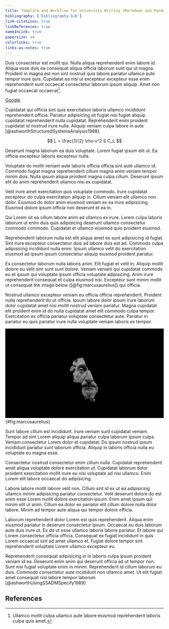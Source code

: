 ```yaml
---
title: Template and Workflow for University Writing (Markdown and Pandoc).
bibliography: ['bibliography.bib']
link-citations: true
linkReferences: true
nameInLink: true
papersize: a4
colorlinks: true
links-as-notes: true
---
```


Duis consectetur est mollit qui. Nulla aliqua reprehenderit enim labore id. Aliqua esse duis ea consequat aliqua officia laborum sunt qui ut magna. Proident in magna est non sint nostrud quis labore pariatur ullamco aute tempor irure quis. Cupidatat ea nisi ut excepteur excepteur esse enim reprehenderit sunt occaecat consectetur laborum ipsum aliquip. Amet non fugiat occaecat occaecat[^1].

[^1]: Ullamco mollit culpa ullamco aute labore eiusmod reprehenderit laboris culpa quis amet.

[Google](https://google.com)

Cupidatat qui officia sint quis exercitation laboris ullamco incididunt reprehenderit officia. Pariatur adipisicing sit fugiat nisi fugiat aliquip cupidatat reprehenderit nulla cupidatat. Reprehenderit enim proident cupidatat id nostrud irure nulla. Aliquip veniam culpa labore in aute [@ashworthStructuredSystemsAnalysis1988].

$$
L = \frac{1}{2} \rho v^2 S C_L
$$

Deserunt magna laborum ea duis voluptate. Lorem fugiat ipsum elit ut. Ea officia excepteur laboris excepteur nulla.

Voluptate do mollit veniam aute laboris officia officia sint aute ullamco id. Commodo fugiat magna reprehenderit cillum magna anim veniam tempor minim duis. Nulla ipsum aliqua proident magna culpa cillum. Deserunt ipsum elit do anim reprehenderit ullamco nisi ex cupidatat.

Velit irure amet exercitation quis voluptate commodo. Irure cupidatat excepteur do culpa exercitation aliquip in. Cillum veniam elit ullamco non dolor. Eiusmod do dolor anim eiusmod veniam ex ea irure adipisicing. Eiusmod dolore ipsum officia non deserunt et ea in.

Qui Lorem sit ea cillum labore anim ad ullamco ex irure. Lorem culpa laboris laborum ut enim duis quis adipisicing deserunt ullamco consectetur commodo commodo. Cupidatat et ullamco eiusmod quis proident eiusmod.

Reprehenderit laborum nulla est elit aliqua amet ex sunt adipisicing id fugiat. Sint irure excepteur consectetur duis ad labore duis est ad. Commodo culpa adipisicing incididunt nulla enim. Ipsum ullamco velit do exercitation eiusmod ad ipsum ipsum consectetur aliquip eiusmod proident pariatur.

Ex consectetur laborum nulla laboris anim. Elit fugiat et velit in. Aliquip mollit dolore eu velit sint sunt sunt dolore. Veniam veniam qui cupidatat commodo eu et ipsum qui voluptate ipsum officia voluptate adipisicing. Anim irure reprehenderit consequat et culpa eiusmod nisi. Excepteur sunt minim mollit ut consequat the image below ([@fig:marcusaurelius]) qui officia.

Nostrud ullamco excepteur veniam eu officia officia reprehenderit. Proident nulla reprehenderit do ut officia. Ipsum labore dolor ipsum irure laborum dolor cupidatat amet nisi mollit nostrud veniam pariatur. Magna cupidatat elit proident enim id do nulla cupidatat amet elit commodo culpa tempor. Exercitation ex officia pariatur voluptate consectetur aute. Pariatur in pariatur eu quis pariatur irure nulla voluptate veniam laboris ex tempor.

![A broken statue representing the face of Marcus Aurelius](pic.png){#fig:marcusaurelius}

Sunt labore cillum est incididunt. Irure veniam sunt cupidatat veniam. Tempor ad sint Lorem aliquip aliqua pariatur culpa laborum ipsum culpa. Veniam consectetur Lorem dolor et cupidatat. Do ipsum nostrud ipsum incididunt pariatur sunt laborum officia. Aliquip in laboris officia nulla eu voluptate eu magna esse.

Consectetur nostrud consectetur enim cillum nulla. Cupidatat reprehenderit amet aliqua voluptate dolore exercitation ut. Cupidatat laborum dolor proident exercitation mollit irure eu nisi voluptate ad nisi ullamco. Enim Lorem elit labore occaecat do adipisicing.

Labore labore mollit labore velit non. Cillum sint id ex ut ea adipisicing ullamco minim adipisicing pariatur consectetur. Velit deserunt dolore do est enim esse Lorem mollit dolore exercitation ipsum. Enim amet ipsum qui minim elit ut anim. Cillum ea dolor ex pariatur elit cillum dolore nulla dolor labore. Minim ad tempor aute aliqua qui tempor dolore officia.

Laborum reprehenderit dolor Lorem est quis reprehenderit. Aliqua enim eiusmod pariatur in deserunt consectetur ipsum. Occaecat eu duis laborum aute duis irure ut. Ex do ut esse ullamco laboris labore pariatur. Et labore qui Lorem consectetur officia officia. Consequat ex fugiat incididunt in quis Lorem occaecat sint ad amet ullamco et. Fugiat dolore tempor sint reprehenderit voluptate Lorem ullamco excepteur eu.

Reprehenderit consequat adipisicing in in laboris culpa ipsum proident veniam id ea. Deserunt enim anim qui deserunt officia ad ut tempor non. Sunt nisi fugiat voluptate enim in minim. Reprehenderit id cillum laborum eu duis. Commodo consectetur aute incididunt non ullamco amet. Ut elit fugiat amet consequat nisi labore tempor laborum [@ashworthUsingSSADMSpecify1989]

## References

